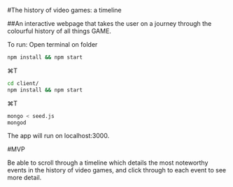 #The history of video games: a timeline

##An interactive webpage that takes the user on a journey through the colourful history of all things GAME.

To run:
Open terminal on folder

```bash
npm install && npm start 
```

⌘T
```bash
cd client/ 
npm install && npm start 
```
⌘T
```bash
mongo < seed.js
mongod 
```

The app will run on localhost:3000.

#MVP

Be able to scroll through a timeline which details the most noteworthy events in the history of video games, and click through to each event to see more detail.

